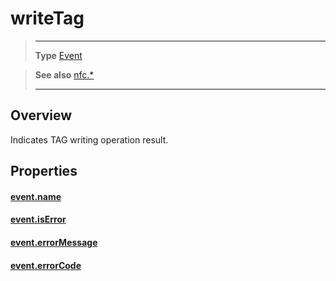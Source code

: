 # writeTag

> --------------------- ------------------------------------------------------------------------------------------
> __Type__              [Event](https://docs.coronalabs.com/api/type/Event.html)

> __See also__          [nfc.*](/plugin/nfc/index.md)
> --------------------- ------------------------------------------------------------------------------------------

## Overview

Indicates TAG writing operation result.

## Properties

#### [event.name](/plugin/nfc/event/writeTag/name.md)

#### [event.isError](/plugin/nfc/event/writeTag/isError.md)

#### [event.errorMessage](/plugin/nfc/event/writeTag/errorMessage.md)

#### [event.errorCode](/plugin/nfc/event/writeTag/errorCode.md)